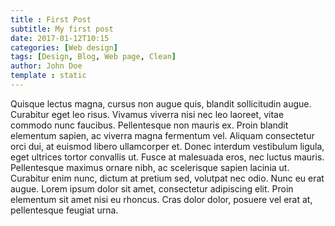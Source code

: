 ```yaml
---
title : First Post
subtitle: My first post
date: 2017-01-12T10:15
categories: [Web design]
tags: [Design, Blog, Web page, Clean]
author: John Doe
template : static
---
```


Quisque lectus magna, cursus non augue quis, blandit sollicitudin augue. Curabitur eget leo risus. Vivamus viverra nisi nec leo laoreet, vitae commodo nunc faucibus. Pellentesque non mauris ex. Proin blandit elementum sapien, ac viverra magna fermentum vel. Aliquam consectetur orci dui, at euismod libero ullamcorper et. Donec interdum vestibulum ligula, eget ultrices tortor convallis ut. Fusce at malesuada eros, nec luctus mauris. Pellentesque maximus ornare nibh, ac scelerisque sapien lacinia ut. Curabitur enim nunc, dictum at pretium sed, volutpat nec odio. Nunc eu erat augue. Lorem ipsum dolor sit amet, consectetur adipiscing elit. Proin elementum sit amet nisi eu rhoncus. Cras dolor dolor, posuere vel erat at, pellentesque feugiat urna.
<!-- more -->


